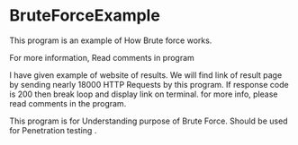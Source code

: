 # BruteForceExample


This program is an example of How Brute force works.

For more information, Read comments in program

I have given example of website of results. We will find link of result page by sending nearly 18000 HTTP Requests by this program. If response code is 200 then break loop and display link on terminal. for more info, please read comments in the program.

This program is for Understanding purpose of Brute Force. Should be used for Penetration testing .

